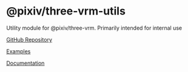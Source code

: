 # @pixiv/three-vrm-utils

Utility module for @pixiv/three-vrm. Primarily intended for internal use

[GitHub Repository](https://github.com/pixiv/three-vrm/tree/dev/packages/three-vrm-utils)

[Examples](https://pixiv.github.io/three-vrm/packages/three-vrm-utils/examples)

[Documentation](https://pixiv.github.io/three-vrm/packages/three-vrm-utils/docs)
